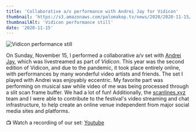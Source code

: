 ```yaml
---
title: 'Collaborative a/v performance with Andrei Jay for Vidicon'
thumbnail: 'https://s3.amazonaws.com/palomakop.tv/news/2020/2020-11-15/vidicon_performance.jpg'
thumbnailAlt: 'Vidicon performance still'
date: '2020-11-15'
---
```


<img alt="Vidicon performance still" loading="lazy" src="https://s3.amazonaws.com/palomakop.tv/news/2020/2020-11-15/vidicon_performance.jpg"/>
<p>
  On Sunday, November 15, I performed a collaborative a/v set with <a href="https://andreijaycreativecoding.com/" rel="noopener" target="_blank">Andrei Jay</a>, which was livestreamed as part of <i>Vidicon</i>. This year was the second edition of Vidicon, and due to the pandemic, it took place entirely online, with performances by many wonderful video artists and friends. The set I played with Andrei was enjoyably eccentric. My favorite part was performing on musical saw while video of me was being processed through a slit scan frame buffer. We had a lot of fun! Additionally, the <a href="https://scanlines.xyz/" rel="noopener" target="_blank">scanlines.xyz</a> team and I were able to contribute to the festival's video streaming and chat infrastructure, to help create an online venue independent from major social media sites and platforms.
  </p>
<p>
  📺 Watch a recording of our set: <a href="https://youtu.be/gpsfVA1DOSo" rel="noopener" target="_blank">Youtube</a>
</p>
